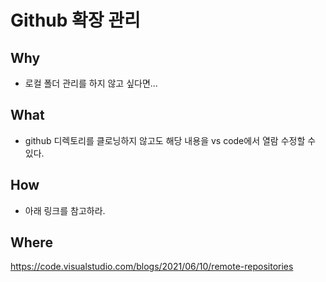 # Github 확장 관리

## Why 

- 로컬 폴더 관리를 하지 않고 싶다면... 

## What 

- github 디렉토리를 클로닝하지 않고도 해당 내용을 vs code에서 열람 수정할 수 있다. 

## How

- 아래 링크를 참고하라. 

## Where

https://code.visualstudio.com/blogs/2021/06/10/remote-repositories

